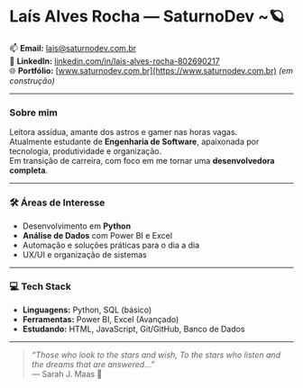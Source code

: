 <h1> Laís Alves Rocha — SaturnoDev ~🪐</h1>

📫 **Email:** lais@saturnodev.com.br  
🔗 **LinkedIn:** [linkedin.com/in/lais-alves-rocha-802690217](https://www.linkedin.com/in/lais-alves-rocha-802690217)  
🌐 **Portfólio:** [www.saturnodev.com.br](https://www.saturnodev.com.br) *(em construção)*

---

###  Sobre mim  
Leitora assídua, amante dos astros e gamer nas horas vagas.  
Atualmente estudante de **Engenharia de Software**, apaixonada por tecnologia, produtividade e organização.  
Em transição de carreira, com foco em me tornar uma **desenvolvedora completa**.

---

### 🛠️ Áreas de Interesse  
- Desenvolvimento em **Python**
- **Análise de Dados** com Power BI e Excel
- Automação e soluções práticas para o dia a dia
- UX/UI e organização de sistemas

---

### 💻 Tech Stack
- **Linguagens:** Python, SQL (básico)
- **Ferramentas:** Power BI, Excel (Avançado)
- **Estudando:** HTML, JavaScript, Git/GitHub, Banco de Dados

---
> _“Those who look to the stars and wish,_
> _To the stars who listen and the dreams that are answered...”_  
> — Sarah J. Maas 🌌
